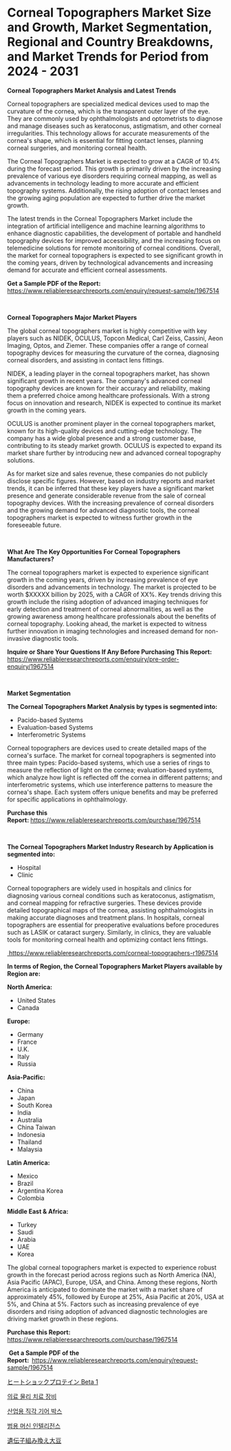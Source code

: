 <p><h1>Corneal Topographers Market Size and Growth, Market Segmentation, Regional and Country Breakdowns, and Market Trends for Period from 2024 -  2031</h1></p><p><strong>Corneal Topographers Market Analysis and Latest Trends</strong></p>
<p><p>Corneal topographers are specialized medical devices used to map the curvature of the cornea, which is the transparent outer layer of the eye. They are commonly used by ophthalmologists and optometrists to diagnose and manage diseases such as keratoconus, astigmatism, and other corneal irregularities. This technology allows for accurate measurements of the cornea's shape, which is essential for fitting contact lenses, planning corneal surgeries, and monitoring corneal health.</p><p>The Corneal Topographers Market is expected to grow at a CAGR of 10.4% during the forecast period. This growth is primarily driven by the increasing prevalence of various eye disorders requiring corneal mapping, as well as advancements in technology leading to more accurate and efficient topography systems. Additionally, the rising adoption of contact lenses and the growing aging population are expected to further drive the market growth.</p><p>The latest trends in the Corneal Topographers Market include the integration of artificial intelligence and machine learning algorithms to enhance diagnostic capabilities, the development of portable and handheld topography devices for improved accessibility, and the increasing focus on telemedicine solutions for remote monitoring of corneal conditions. Overall, the market for corneal topographers is expected to see significant growth in the coming years, driven by technological advancements and increasing demand for accurate and efficient corneal assessments.</p></p>
<p><strong>Get a Sample PDF of the Report:&nbsp;</strong> <a href="https://www.reliableresearchreports.com/enquiry/request-sample/1967514">https://www.reliableresearchreports.com/enquiry/request-sample/1967514</a></p>
<p>&nbsp;</p>
<p><strong>Corneal Topographers Major Market Players</strong></p>
<p><p>The global corneal topographers market is highly competitive with key players such as NIDEK, OCULUS, Topcon Medical, Carl Zeiss, Cassini, Aeon Imaging, Optos, and Ziemer. These companies offer a range of corneal topography devices for measuring the curvature of the cornea, diagnosing corneal disorders, and assisting in contact lens fittings.</p><p>NIDEK, a leading player in the corneal topographers market, has shown significant growth in recent years. The company's advanced corneal topography devices are known for their accuracy and reliability, making them a preferred choice among healthcare professionals. With a strong focus on innovation and research, NIDEK is expected to continue its market growth in the coming years.</p><p>OCULUS is another prominent player in the corneal topographers market, known for its high-quality devices and cutting-edge technology. The company has a wide global presence and a strong customer base, contributing to its steady market growth. OCULUS is expected to expand its market share further by introducing new and advanced corneal topography solutions.</p><p>As for market size and sales revenue, these companies do not publicly disclose specific figures. However, based on industry reports and market trends, it can be inferred that these key players have a significant market presence and generate considerable revenue from the sale of corneal topography devices. With the increasing prevalence of corneal disorders and the growing demand for advanced diagnostic tools, the corneal topographers market is expected to witness further growth in the foreseeable future.</p></p>
<p>&nbsp;</p>
<p><strong>What Are The Key Opportunities For Corneal Topographers Manufacturers?</strong></p>
<p><p>The corneal topographers market is expected to experience significant growth in the coming years, driven by increasing prevalence of eye disorders and advancements in technology. The market is projected to be worth $XXXXX billion by 2025, with a CAGR of XX%. Key trends driving this growth include the rising adoption of advanced imaging techniques for early detection and treatment of corneal abnormalities, as well as the growing awareness among healthcare professionals about the benefits of corneal topography. Looking ahead, the market is expected to witness further innovation in imaging technologies and increased demand for non-invasive diagnostic tools.</p></p>
<p><strong>Inquire or Share Your Questions If Any Before Purchasing This Report:</strong> <a href="https://www.reliableresearchreports.com/enquiry/pre-order-enquiry/1967514">https://www.reliableresearchreports.com/enquiry/pre-order-enquiry/1967514</a></p>
<p>&nbsp;</p>
<p><strong>Market Segmentation</strong></p>
<p><strong>The Corneal Topographers Market Analysis by types is segmented into:</strong></p>
<p><ul><li>Pacido-based Systems</li><li>Evaluation-based Systems</li><li>Interferometric Systems</li></ul></p>
<p><p>Corneal topographers are devices used to create detailed maps of the cornea's surface. The market for corneal topographers is segmented into three main types: Pacido-based systems, which use a series of rings to measure the reflection of light on the cornea; evaluation-based systems, which analyze how light is reflected off the cornea in different patterns; and interferometric systems, which use interference patterns to measure the cornea's shape. Each system offers unique benefits and may be preferred for specific applications in ophthalmology.</p></p>
<p><strong>Purchase this Report:&nbsp;</strong><a href="https://www.reliableresearchreports.com/purchase/1967514">https://www.reliableresearchreports.com/purchase/1967514</a></p>
<p>&nbsp;</p>
<p><strong>The Corneal Topographers Market Industry Research by Application is segmented into:</strong></p>
<p><ul><li>Hospital</li><li>Clinic</li></ul></p>
<p><p>Corneal topographers are widely used in hospitals and clinics for diagnosing various corneal conditions such as keratoconus, astigmatism, and corneal mapping for refractive surgeries. These devices provide detailed topographical maps of the cornea, assisting ophthalmologists in making accurate diagnoses and treatment plans. In hospitals, corneal topographers are essential for preoperative evaluations before procedures such as LASIK or cataract surgery. Similarly, in clinics, they are valuable tools for monitoring corneal health and optimizing contact lens fittings.</p></p>
<p><a href="https://www.reliableresearchreports.com/corneal-topographers-r1967514">&nbsp;https://www.reliableresearchreports.com/corneal-topographers-r1967514</a></p>
<p><strong>In terms of Region, the Corneal Topographers Market Players available by Region are:</strong></p>
<p>
    <p> <strong> North America: </strong>
        <ul>
            <li>United States</li>
            <li>Canada</li>
        </ul>
        </p> 
    <p> <strong> Europe: </strong>
        <ul>
            <li>Germany</li>
            <li>France</li>
            <li>U.K.</li>
            <li>Italy</li>
            <li>Russia</li>
        </ul>
        </p> 
    <p> <strong> Asia-Pacific: </strong>
        <ul>
            <li>China</li>
            <li>Japan</li>
            <li>South Korea</li>
            <li>India</li>
            <li>Australia</li>
            <li>China Taiwan</li>
            <li>Indonesia</li>
            <li>Thailand</li>
            <li>Malaysia</li>
        </ul>
        </p> 
    <p> <strong> Latin America: </strong>
        <ul>
            <li>Mexico</li>
            <li>Brazil</li>
            <li>Argentina Korea</li>
            <li>Colombia</li>
        </ul>
        </p> 
    <p> <strong> Middle East & Africa: </strong>
        <ul>
            <li>Turkey</li>
            <li>Saudi</li>
            <li>Arabia</li>
            <li>UAE</li>
            <li>Korea</li>
        </ul>
    </p>
    </p>
<p><p>The global corneal topographers market is expected to experience robust growth in the forecast period across regions such as North America (NA), Asia Pacific (APAC), Europe, USA, and China. Among these regions, North America is anticipated to dominate the market with a market share of approximately 45%, followed by Europe at 25%, Asia Pacific at 20%, USA at 5%, and China at 5%. Factors such as increasing prevalence of eye disorders and rising adoption of advanced diagnostic technologies are driving market growth in these regions.</p></p>
<p><strong>Purchase this Report: </strong><a href="https://www.reliableresearchreports.com/purchase/1967514">https://www.reliableresearchreports.com/purchase/1967514</a></p>
<p>&nbsp;<strong>Get a Sample PDF of the Report:&nbsp;&nbsp;</strong><a href="https://www.reliableresearchreports.com/enquiry/request-sample/1967514">https://www.reliableresearchreports.com/enquiry/request-sample/1967514</a></p>
<p><strong></strong></p>
<p><p><a href="https://github.com/AylinBeier/Market-Research-Report-List-1/blob/main/521613149002.md">ヒートショックプロテイン Beta 1</a></p><p><a href="https://medium.com/@diannaflatley/%EC%9D%98%EB%A3%8C-%EB%AC%BC%EB%A6%AC-%EC%B9%98%EB%A3%8C-%EC%9E%A5%EB%B9%84-%EC%8B%9C%EC%9E%A5-%EC%9D%B8%EC%82%AC%EC%9D%B4%ED%8A%B8-%EC%8B%9C%EC%9E%A5-%EB%8F%99%ED%96%A5-%EC%84%B1%EC%9E%A5-2024%EB%85%84%EB%B6%80%ED%84%B0-2031%EB%85%84%EA%B9%8C%EC%A7%80-%EC%98%88%EC%B8%A1-ac964b4a8d7d">의료 물리 치료 장비</a></p><p><a href="https://github.com/solomonbode85/Market-Research-Report-List-1/blob/main/253673643625.md">산업용 직각 기어 박스</a></p><p><a href="https://medium.com/@carlosrtzkzhj/%EC%9D%BC%EB%B0%98-%EB%AA%A9%EC%A0%81-%EA%B8%B0%EA%B3%84-%EC%A7%80%EB%8A%A5-%EC%8B%9C%EC%9E%A5-%EA%B7%9C%EB%AA%A8-%EC%8B%9C%EC%9E%A5-%EC%A0%84%EB%A7%9D-%EB%B0%8F-%EC%8B%9C%EC%9E%A5-%EC%98%88%EC%B8%A1-2024%EC%97%90%EC%84%9C-2031%EA%B9%8C%EC%A7%80-0a83962794ee">범용 머신 인텔리전스</a></p><p><a href="https://medium.com/@lucasrandall2020/gmo%E5%A4%A7%E8%B1%86%E5%B8%82%E5%A0%B4%E8%A6%8F%E6%A8%A1%E3%81%AF-%E3%82%B0%E3%83%AD%E3%83%BC%E3%83%90%E3%83%AB%E7%94%A3%E6%A5%AD%E3%81%AB%E3%81%8A%E3%81%91%E3%82%8B%E6%9C%80%E9%81%A9%E3%81%AA%E3%83%9E%E3%83%BC%E3%82%B1%E3%83%86%E3%82%A3%E3%83%B3%E3%82%B0%E3%83%81%E3%83%A3%E3%83%8D%E3%83%AB%E3%82%92%E6%98%8E%E3%82%89%E3%81%8B%E3%81%AB%E3%81%97%E3%81%BE%E3%81%99-4c1178975c66">遺伝子組み換え大豆</a></p></p>